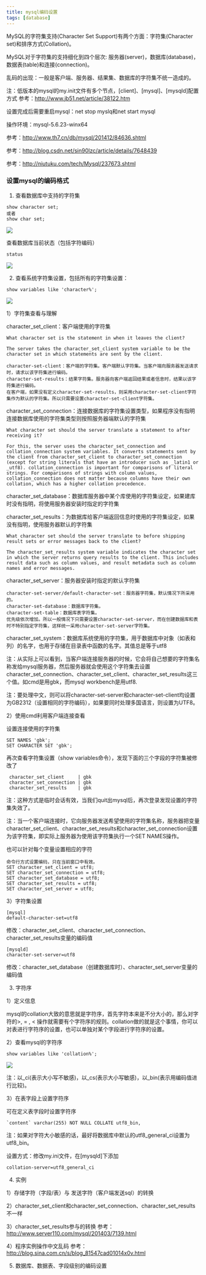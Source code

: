 ```yaml
---
title: mysql编码设置
tags: [database]
---
```


MySQL的字符集支持(Character Set Support)有两个方面：字符集(Character set)和排序方式(Collation)。

MySQL对于字符集的支持细化到四个层次: 服务器(server)，数据库(database)，数据表(table)和连接(connection)。

乱码的出现：一般是客户端、服务器、结果集、数据库的字符集不统一造成的。

注：低版本的mysql的my.init文件有多个节点，[client]、[mysql]、[mysqld]配置方式
参考：http://www.jb51.net/article/38122.htm

设置完成后需要重启mysql：net stop myslq和net start mysql

操作环境：mysql-5.6.23-winx64

参考：http://www.th7.cn/db/mysql/201412/84636.shtml

参考：http://blog.csdn.net/sin90lzc/article/details/7648439

参考：http://niutuku.com/tech/Mysql/237673.shtml

### 设置mysql的编码格式

1. 查看数据库中支持的字符集

```
show character set;
或者
show char set;
```

![](/images/database/mysql/mysql-character-set.png)

查看数据库当前状态（包括字符编码）

```
status
```

![](/images/database/mysql/mysql-character-status.png)

2. 查看系统字符集设置，包括所有的字符集设置：

``` 
show variables like 'character%';
```

![](/images/database/mysql/mysql-character.png)

1）字符集查看与理解

character_set_client：客户端使用的字符集

```
What character set is the statement in when it leaves the client?

The server takes the character_set_client system variable to be the character set in which statements are sent by the client.

character-set-client：客户端的字符集。客户端默认字符集。当客户端向服务器发送请求时，请求以该字符集进行编码。
character-set-results：结果字符集。服务器向客户端返回结果或者信息时，结果以该字符集进行编码。
在客户端，如果没有定义character-set-results，则采用character-set-client字符集作为默认的字符集。所以只需要设置character-set-client字符集。
```

character_set_connection：连接数据库的字符集设置类型，如果程序没有指明连接数据库使用的字符集类型则按照服务器端默认的字符集

```
What character set should the server translate a statement to after receiving it?

For this, the server uses the character_set_connection and collation_connection system variables. It converts statements sent by the client from character_set_client to character_set_connection (except for string literals that have an introducer such as _latin1 or _utf8). collation_connection is important for comparisons of literal strings. For comparisons of strings with column values, collation_connection does not matter because columns have their own collation, which has a higher collation precedence.
```

character_set_database：数据库服务器中某个库使用的字符集设定，如果建库时没有指明，将使用服务器安装时指定的字符集

character_set_results：为数据库给客户端返回信息时使用的字符集设定，如果没有指明，使用服务器默认的字符集

```
What character set should the server translate to before shipping result sets or error messages back to the client?

The character_set_results system variable indicates the character set in which the server returns query results to the client. This includes result data such as column values, and result metadata such as column names and error messages.
```

character_set_server：服务器安装时指定的默认字符集

```
character-set-server/default-character-set：服务器字符集，默认情况下所采用的。
character-set-database：数据库字符集。
character-set-table：数据库表字符集。
优先级依次增加。所以一般情况下只需要设置character-set-server，而在创建数据库和表时不特别指定字符集，这样统一采用character-set-server字符集。
```

character_set_system：数据库系统使用的字符集，用于数据库中对象（如表和列）的名字，也用于存储在目录表中函数的名字。其值总是等于utf8

注：从实际上可以看到，当客户端连接服务器的时候，它会将自己想要的字符集名称发给mysql服务器，然后服务器就会使用这个字符集去设置character_set_connection、character_set_client、character_set_results这三个值。如cmd是用gbk，而mysql workbench是用utf8.

注：要处理中文，则可以将character-set-server和character-set-client均设置为GB2312（设置相同的字符编码），如果要同时处理多国语言，则设置为UTF8。

2）使用cmd利用客户端连接查看

设置连接使用的字符集

```
SET NAMES 'gbk';
SET CHARACTER SET 'gbk';
```

再次查看字符集设置（show variables命令），发现下面的三个字段的字符集被修改了

```
 character_set_client     | gbk
 character_set_connection | gbk
 character_set_results    | gbk
```

注：这种方式是临时会话有效，当我们quit出mysql后，再次登录发现设置的字符集失效了。

注：当一个客户端连接时，它向服务器发送希望使用的字符集名称，服务器把变量character_set_client、character_set_results和character_set_connection设置为该字符集，即实际上服务器为使用该字符集执行一个SET NAMES操作。

也可以针对每个变量设置相应的字符

```
命令行方式设置编码，只在当前窗口中有效。
SET character_set_client = utf8; 
SET character_set_connection = utf8; 
SET character_set_database = utf8; 
SET character_set_results = utf8; 
SET character_set_server = utf8; 
```

3）字符集设置

```
[mysql]
default-character-set=utf8
```

修改：character_set_client、character_set_connection、character_set_results变量的编码值

```
[mysqld]
character-set-server=utf8
```

修改：character_set_database（创建数据库时）、character_set_server变量的编码值

3. 字符序

1）定义信息

mysql的collation大致的意思就是字符序，首先字符本来是不分大小的，那么对字符的>, = , < 操作就需要有个字符序的规则。collation做的就是这个事情，你可以对表进行字符序的设置，也可以单独对某个字段进行字符序的设置。

2）查看mysql的字符序

```
show variables like 'collation%';
```

![](/images/database/mysql/mysql-character2.png)

注：以_ci(表示大小写不敏感)，以_cs(表示大小写敏感)，以_bin(表示用编码值进行比较)。

3）在表字段上设置字符序

可在定义表字段时设置字符序

```
`content` varchar(255) NOT NULL COLLATE utf8_bin,
```

注：如果对字符大小敏感的话，最好将数据库中默认的utf8_general_ci设置为utf8_bin。

设置方式：修改my.ini文件，在[mysqld]下添加

```
collation-server=utf8_general_ci
```

4. 实例

1）存储字符（字段/表）与 发送字符（客户端发送sql）的转换

2）character_set_client和character_set_connection、character_set_results不一样

3）character_set_results参与的转换
参考：http://www.server110.com/mysql/201403/7139.html

4）程序实例操作中文乱码
参考：http://blog.sina.com.cn/s/blog_81547cad01014x0v.html

5. 数据库、数据表、字段级别的编码设置
